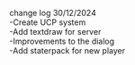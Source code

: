 change log 30/12/2024 <br/>
-Create UCP system <br/>
-Add textdraw for server <br/>
-Improvements to the dialog <br/>
-Add staterpack for new player <br/>
